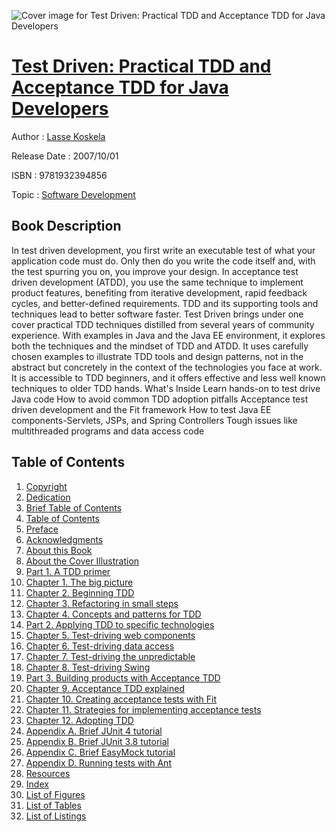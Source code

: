 ![Cover image for Test Driven: Practical TDD and Acceptance TDD for Java Developers](https://imgdetail.ebookreading.net/cover/cover/software_development/EB9781932394856.jpg)

[Test Driven: Practical TDD and Acceptance TDD for Java Developers](https://ebookreading.net/view/book/Test+Driven%3A+Practical+TDD+and+Acceptance+TDD+for+Java+Developers-EB9781932394856_1.html "Test Driven: Practical TDD and Acceptance TDD for Java Developers")
====================================================================================================================

Author : [Lasse Koskela](https://ebookreading.net/search/author/Lasse+Koskela)

Release Date : 2007/10/01

ISBN : 9781932394856

Topic : [Software Development](https://ebookreading.net/search/category/software-development)

Book Description
-----------------

 In test driven development, you first write an executable test of what your application code must do. Only then do you write the code itself and, with the test spurring you on, you improve your design. In acceptance test driven development (ATDD), you use the same technique to implement product features, benefiting from iterative development, rapid feedback cycles, and better-defined requirements. TDD and its supporting tools and techniques lead to better software faster. Test Driven brings under one cover practical TDD techniques distilled from several years of community experience. With examples in Java and the Java EE environment, it explores both the techniques and the mindset of TDD and ATDD. It uses carefully chosen examples to illustrate TDD tools and design patterns, not in the abstract but concretely in the context of the technologies you face at work. It is accessible to TDD beginners, and it offers effective and less well known techniques to older TDD hands. What's Inside Learn hands-on to test drive Java code How to avoid common TDD adoption pitfalls Acceptance test driven development and the Fit framework How to test Java EE components-Servlets, JSPs, and Spring Controllers Tough issues like multithreaded programs and data access code
              
Table of Contents
-----------------

1. [Copyright](https://ebookreading.net/view/book/Test+Driven%3A+Practical+TDD+and+Acceptance+TDD+for+Java+Developers-EB9781932394856_3.html)
1. [Dedication](https://ebookreading.net/view/book/Test+Driven%3A+Practical+TDD+and+Acceptance+TDD+for+Java+Developers-EB9781932394856_4.html)
1. [Brief Table of Contents](https://ebookreading.net/view/book/Test+Driven%3A+Practical+TDD+and+Acceptance+TDD+for+Java+Developers-EB9781932394856_5.html)
1. [Table of Contents](https://ebookreading.net/view/book/Test+Driven%3A+Practical+TDD+and+Acceptance+TDD+for+Java+Developers-EB9781932394856_6.html)
1. [Preface](https://ebookreading.net/view/book/Test+Driven%3A+Practical+TDD+and+Acceptance+TDD+for+Java+Developers-EB9781932394856_7.html)
1. [Acknowledgments](https://ebookreading.net/view/book/Test+Driven%3A+Practical+TDD+and+Acceptance+TDD+for+Java+Developers-EB9781932394856_8.html)
1. [About this Book](https://ebookreading.net/view/book/Test+Driven%3A+Practical+TDD+and+Acceptance+TDD+for+Java+Developers-EB9781932394856_9.html)
1. [About the Cover Illustration](https://ebookreading.net/view/book/Test+Driven%3A+Practical+TDD+and+Acceptance+TDD+for+Java+Developers-EB9781932394856_10.html)
1. [Part 1. A TDD primer](https://ebookreading.net/view/book/Test+Driven%3A+Practical+TDD+and+Acceptance+TDD+for+Java+Developers-EB9781932394856_11.html)
1. [Chapter 1. The big picture](https://ebookreading.net/view/book/Test+Driven%3A+Practical+TDD+and+Acceptance+TDD+for+Java+Developers-EB9781932394856_12.html)
1. [Chapter 2. Beginning TDD](https://ebookreading.net/view/book/Test+Driven%3A+Practical+TDD+and+Acceptance+TDD+for+Java+Developers-EB9781932394856_13.html)
1. [Chapter 3. Refactoring in small steps](https://ebookreading.net/view/book/Test+Driven%3A+Practical+TDD+and+Acceptance+TDD+for+Java+Developers-EB9781932394856_14.html)
1. [Chapter 4. Concepts and patterns for TDD](https://ebookreading.net/view/book/Test+Driven%3A+Practical+TDD+and+Acceptance+TDD+for+Java+Developers-EB9781932394856_15.html)
1. [Part 2. Applying TDD to specific technologies](https://ebookreading.net/view/book/Test+Driven%3A+Practical+TDD+and+Acceptance+TDD+for+Java+Developers-EB9781932394856_16.html)
1. [Chapter 5. Test-driving web components](https://ebookreading.net/view/book/Test+Driven%3A+Practical+TDD+and+Acceptance+TDD+for+Java+Developers-EB9781932394856_17.html)
1. [Chapter 6. Test-driving data access](https://ebookreading.net/view/book/Test+Driven%3A+Practical+TDD+and+Acceptance+TDD+for+Java+Developers-EB9781932394856_18.html)
1. [Chapter 7. Test-driving the unpredictable](https://ebookreading.net/view/book/Test+Driven%3A+Practical+TDD+and+Acceptance+TDD+for+Java+Developers-EB9781932394856_19.html)
1. [Chapter 8. Test-driving Swing](https://ebookreading.net/view/book/Test+Driven%3A+Practical+TDD+and+Acceptance+TDD+for+Java+Developers-EB9781932394856_20.html)
1. [Part 3. Building products with Acceptance TDD](https://ebookreading.net/view/book/Test+Driven%3A+Practical+TDD+and+Acceptance+TDD+for+Java+Developers-EB9781932394856_21.html)
1. [Chapter 9. Acceptance TDD explained](https://ebookreading.net/view/book/Test+Driven%3A+Practical+TDD+and+Acceptance+TDD+for+Java+Developers-EB9781932394856_22.html)
1. [Chapter 10. Creating acceptance tests with Fit](https://ebookreading.net/view/book/Test+Driven%3A+Practical+TDD+and+Acceptance+TDD+for+Java+Developers-EB9781932394856_23.html)
1. [Chapter 11. Strategies for implementing acceptance tests](https://ebookreading.net/view/book/Test+Driven%3A+Practical+TDD+and+Acceptance+TDD+for+Java+Developers-EB9781932394856_24.html)
1. [Chapter 12. Adopting TDD](https://ebookreading.net/view/book/Test+Driven%3A+Practical+TDD+and+Acceptance+TDD+for+Java+Developers-EB9781932394856_25.html)
1. [Appendix A. Brief JUnit 4 tutorial](https://ebookreading.net/view/book/Test+Driven%3A+Practical+TDD+and+Acceptance+TDD+for+Java+Developers-EB9781932394856_26.html)
1. [Appendix B. Brief JUnit 3.8 tutorial](https://ebookreading.net/view/book/Test+Driven%3A+Practical+TDD+and+Acceptance+TDD+for+Java+Developers-EB9781932394856_27.html)
1. [Appendix C. Brief EasyMock tutorial](https://ebookreading.net/view/book/Test+Driven%3A+Practical+TDD+and+Acceptance+TDD+for+Java+Developers-EB9781932394856_28.html)
1. [Appendix D. Running tests with Ant](https://ebookreading.net/view/book/Test+Driven%3A+Practical+TDD+and+Acceptance+TDD+for+Java+Developers-EB9781932394856_29.html)
1. [Resources](https://ebookreading.net/view/book/Test+Driven%3A+Practical+TDD+and+Acceptance+TDD+for+Java+Developers-EB9781932394856_30.html)
1. [Index](https://ebookreading.net/view/book/Test+Driven%3A+Practical+TDD+and+Acceptance+TDD+for+Java+Developers-EB9781932394856_31.html)
1. [List of Figures](https://ebookreading.net/view/book/Test+Driven%3A+Practical+TDD+and+Acceptance+TDD+for+Java+Developers-EB9781932394856_34.html)
1. [List of Tables](https://ebookreading.net/view/book/Test+Driven%3A+Practical+TDD+and+Acceptance+TDD+for+Java+Developers-EB9781932394856_35.html)
1. [List of Listings](https://ebookreading.net/view/book/Test+Driven%3A+Practical+TDD+and+Acceptance+TDD+for+Java+Developers-EB9781932394856_36.html)
